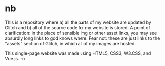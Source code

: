 # nb
This is a repository where a) all the parts of my website are updated by Glitch and b) all of the source code for my website is stored.
A point of clarification: in the place of sensible img or other asset links, you may see absurdly long links to god knows where. Fear not:
these are just links to the "assets" section of Glitch, in which all of my images are hosted.

This single-page website was made using HTML5, CSS3, W3.CSS, and Vue.js.
-n
